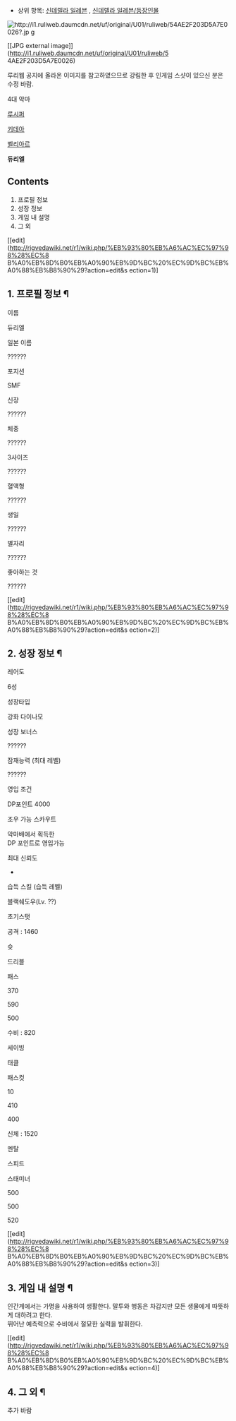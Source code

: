 * 상위 항목: [신데렐라 일레븐](%EC%8B%A0%EB%8D%B0%EB%A0%90%EB%9D%BC%20%EC%9D%BC%EB%A0%88%EB%B8%90.md) , [신데렐라 일레븐/등장인물](%EC%8B%A0%EB%8D%B0%EB%A0%90%EB%9D%BC%20%EC%9D%BC%EB%A0%88%EB%B8%90/%EB%93%B1%EC%9E%A5%EC%9D%B8%EB%AC%BC.md)

![http://i1.ruliweb.daumcdn.net/uf/original/U01/ruliweb/54AE2F203D5A7E0026?.jp
g](http://i1.ruliweb.daumcdn.net/uf/original/U01/ruliweb/54AE2F203D5A7E0026)

[[JPG external image]](http://i1.ruliweb.daumcdn.net/uf/original/U01/ruliweb/5
4AE2F203D5A7E0026)

루리웹 공지에 올라온 이미지를 참고하였으므로 강림한 후 인게임 스샷이 있으신 분은 수정 바람.

4대 악마

[루시퍼](%EB%A3%A8%EC%8B%9C%ED%8D%BC%28%EC%8B%A0%EB%8D%B0%EB%A0%90%EB%9D%BC%20%EC%9D%BC%EB%A0%88%EB%B8%90%29.md)

[키데아](%ED%82%A4%EB%8D%B0%EC%95%84%28%EC%8B%A0%EB%8D%B0%EB%A0%90%EB%9D%BC%20%EC%9D%BC%EB%A0%88%EB%B8%90%29.md)

[벨리아르](%EB%B2%A8%EB%A6%AC%EC%95%84%EB%A5%B4%28%EC%8B%A0%EB%8D%B0%EB%A0%90%EB%9D%BC%20%EC%9D%BC%EB%A0%88%EB%B8%90%29.md)

**듀리엘**
  

## Contents

    

1. 프로필 정보 
2. 성장 정보 
3. 게임 내 설명 
4. 그 외 

[[edit](http://rigvedawiki.net/r1/wiki.php/%EB%93%80%EB%A6%AC%EC%97%98%28%EC%8
B%A0%EB%8D%B0%EB%A0%90%EB%9D%BC%20%EC%9D%BC%EB%A0%88%EB%B8%90%29?action=edit&s
ection=1)]

## 1. 프로필 정보 ¶

이름

듀리엘

일본 이름

??????

포지션

SMF

신장

??????

체중

??????

3사이즈

??????

혈액형

??????

생일

??????

별자리

??????

좋아하는 것

??????

[[edit](http://rigvedawiki.net/r1/wiki.php/%EB%93%80%EB%A6%AC%EC%97%98%28%EC%8
B%A0%EB%8D%B0%EB%A0%90%EB%9D%BC%20%EC%9D%BC%EB%A0%88%EB%B8%90%29?action=edit&s
ection=2)]

## 2. 성장 정보 ¶

레어도

6성

성장타입

강화 다이나모

성장 보너스

??????

잠재능력 (최대 레벨)

??????

영입 조건

DP포인트 4000

조우 가능 스카우트

악마배에서 획득한  
DP 포인트로 영입가능

최대 신뢰도

* 

습득 스킬 (습득 레벨)

블랙쉐도우(Lv. ??)

  

초기스탯

공격 : 1460

슛

드리블

패스

370

590

500

수비 : 820

세이빙

태클

패스컷

10

410

400

신체 : 1520

멘탈

스피드

스태미너

500

500

520

[[edit](http://rigvedawiki.net/r1/wiki.php/%EB%93%80%EB%A6%AC%EC%97%98%28%EC%8
B%A0%EB%8D%B0%EB%A0%90%EB%9D%BC%20%EC%9D%BC%EB%A0%88%EB%B8%90%29?action=edit&s
ection=3)]

## 3. 게임 내 설명 ¶

인간계에서는 가명을 사용하여 생활한다. 말투와 행동은 차갑지만 모든 생물에게 따뜻하게 대하려고 한다.  
뛰어난 예측력으로 수비에서 절묘한 실력을 발휘한다.

  

[[edit](http://rigvedawiki.net/r1/wiki.php/%EB%93%80%EB%A6%AC%EC%97%98%28%EC%8
B%A0%EB%8D%B0%EB%A0%90%EB%9D%BC%20%EC%9D%BC%EB%A0%88%EB%B8%90%29?action=edit&s
ection=4)]

## 4. 그 외 ¶

추가 바람

